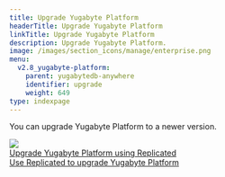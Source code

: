 ```yaml
---
title: Upgrade Yugabyte Platform
headerTitle: Upgrade Yugabyte Platform
linkTitle: Upgrade Yugabyte Platform
description: Upgrade Yugabyte Platform.
image: /images/section_icons/manage/enterprise.png
menu:
  v2.8_yugabyte-platform:
    parent: yugabytedb-anywhere
    identifier: upgrade
    weight: 649
type: indexpage
---
```


You can upgrade Yugabyte Platform to a newer version.

<div class="row">

  <div class="col-12 col-md-6 col-lg-12 col-xl-6">
    <a class="section-link icon-offset" href="upgrade-yp-replicated/">
      <div class="head">
        <img class="icon" src="/images/section_icons/manage/backup.png" aria-hidden="true" />
        <div class="title">Upgrade Yugabyte Platform using Replicated</div>
      </div>
      <div class="body">
        Use Replicated to upgrade Yugabyte Platform
      </div>
    </a>
  </div>

</div>
